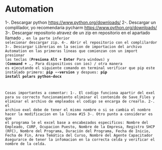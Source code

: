 # Automation
1-. Descargar python https://www.python.org/downloads/
2-. Descargar un complilador, yo recomendaria pycharm https://www.python.org/downloads/
3-. Descargar repositorio atravez de un zip en repositorio en el apartado llamado **<Code>**, en la parte inferior 
selecionar descargar zip.
4-. Abrir el repositorio con el complilardor
3-. Descargar Librerias en la secion de importacion del archivo Automation en las primeras lineas
que comienzan con un import presionar las teclas (**Presiona Alt + Enter** Para windows) y (**Command + .**, Para dispositivos con ios)
/ otra manera es ejecutando el siguiente comando en terminal verificar que pip este instalado primero: **pip --version** y despues: **pip install polars python-docx**




Cosas importantes a comentar:
1-. El codigo funciona apartir del exel para su correcto funcionamiento eliminar el contenido de Save_Files y eliminar el archivo de
empleados el codigo se encarga de crearlo.
2-. el archivo exel debe de tener el mismo nombre o si se cambia el nombre hacer la modificacion en la linea #15
3-. Otro punto a considerar es que el programa le el excel base a encabezados especificos:
Nombre del Empleado,	CURP,	Ocupacion	Puesto,	Nombre de la Empresa,	Registro SHCP (RFC),	Nombre del Programa,	Duración del Programa, Fecha de Inicio,	Fecha de Fin,	Area Temática del Curso,	Nombre del Agente Capacitador Asegurarce de tener la infomacion en la correcta celda y verificar el nombre de la celda.
